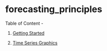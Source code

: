 # forecasting_principles

Table of Content - 

1. [Getting Started](https://github.com/Hg03/forecasting_principles/tree/main/Getting_Started)
   
2. [Time Series Graphics](https://github.com/Hg03/forecasting_principles/tree/main/Time%20Series%20Graphics)
